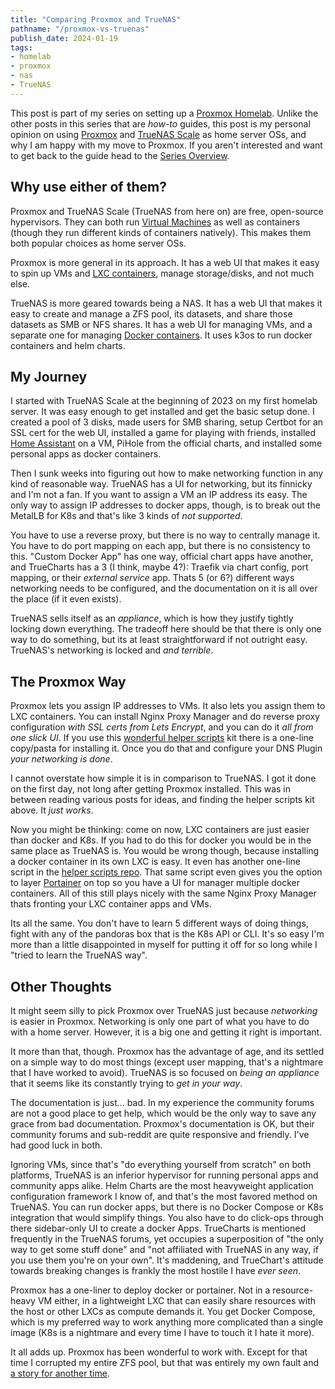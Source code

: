 ```yaml
---
title: "Comparing Proxmox and TrueNAS"
pathname: "/proxmox-vs-truenas"
publish_date: 2024-01-19
tags:
- homelab
- proxmox
- nas
- TrueNAS
---
```


This post is part of my series on setting up a [Proxmox Homelab](/proxmox-series). Unlike the other posts in this series that are _how-to_ guides, this post is my personal opinion on using [Proxmox](https://www.proxmox.com) and [TrueNAS Scale](https://www.truenas.com/truenas-scale/) as home server OSs, and why I am happy with my move to Proxmox. If you aren't interested and want to get back to the guide head to the [Series Overview](/proxmox-series#series-overview).

## Why use either of them?

Proxmox and TrueNAS Scale (TrueNAS from here on) are free, open-source hypervisors. They can both run [Virtual Machines](https://azure.microsoft.com/en-us/resources/cloud-computing-dictionary/what-is-a-virtual-machine) as well as containers (though they run different kinds of containers natively). This makes them both popular choices as home server OSs.

Proxmox is more general in its approach. It has a web UI that makes it easy to spin up VMs and [LXC containers](https://linuxcontainers.org/lxc/), manage storage/disks, and not much else.

TrueNAS is more geared towards being a NAS. It has a web UI that makes it easy to create and manage a ZFS pool, its datasets, and share those datasets as SMB or NFS shares. It has a web UI for managing VMs, and a separate one for managing [Docker containers](https://www.docker.com/resources/what-container/). It uses k3os to run docker containers and helm charts.

## My Journey

I started with TrueNAS Scale at the beginning of 2023 on my first homelab server. It was easy enough to get installed and get the basic setup done. I created a pool of 3 disks, made users for SMB sharing, setup Certbot for an SSL cert for the web UI, installed a game for playing with friends, installed [Home Assistant](https://www.home-assistant.io/) on a VM, PiHole from the official charts, and installed some personal apps as docker containers.

Then I sunk weeks into figuring out how to make networking function in any kind of reasonable way. TrueNAS has a UI for networking, but its finnicky and I'm not a fan. If you want to assign a VM an IP address its easy. The only way to assign IP addresses to docker apps, though, is to break out the MetalLB for K8s and that's like 3 kinds of *not supported*.

You have to use a reverse proxy, but there is no way to centrally manage it. You have to do port mapping on each app, but there is no consistency to this. "Custom Docker App" has one way, official chart apps have another, and TrueCharts has a 3 (I think, maybe 4?): Traefik via chart config, port mapping, or their *external service* app. Thats 5 (or 6?) different ways networking needs to be configured, and the documentation on it is all over the place (if it even exists).

TrueNAS sells itself as an *appliance*, which is how they justify tightly locking down everything. The tradeoff here should be that there is only one way to do something, but its at least straightforward if not outright easy. TrueNAS's networking is locked and *and terrible*. 

## The Proxmox Way

Proxmox lets you assign IP addresses to VMs. It also lets you assign them to LXC containers. You can install Nginx Proxy Manager and do reverse proxy configuration *with SSL certs from Lets Encrypt*, and you can do it *all from one slick UI*. If you use this [wonderful helper scripts](https://tteck.github.io/Proxmox/) kit there is a one-line copy/pasta for installing it. Once you do that and configure your DNS Plugin *your networking is done*.

I cannot overstate how simple it is in comparison to TrueNAS. I got it done on the first day, not long after getting Proxmox installed. This was in between reading various posts for ideas, and finding the helper scripts kit above. It *just works*.

Now you might be thinking: come on now, LXC containers are just easier than docker and K8s. If you had to do this for docker you would be in the same place as TrueNAS is. You would be wrong though, because installing a docker container in its own LXC is easy. It even has another one-line script in the [helper scripts repo](https://tteck.github.io/Proxmox/). That same script even gives you the option to layer [Portainer](https://www.portainer.io/) on top so you have a UI for manager multiple docker containers. All of this still plays nicely with the same Nginx Proxy Manager thats fronting your LXC container apps and VMs.

Its all the same. You don't have to learn 5 different ways of doing things, fight with any of the pandoras box that is the K8s API or CLI. It's so easy I'm more than a little disappointed in myself for putting it off for so long while I "tried to learn the TrueNAS way".

## Other Thoughts

It might seem silly to pick Proxmox over TrueNAS just because *networking* is easier in Proxmox. Networking is only one part of what you have to do with a home server. However, it is a big one and getting it right is important.

It more than that, though. Proxmox has the advantage of age, and its settled on a simple way to do most things (except user mapping, that's a nightmare that I have worked to avoid). TrueNAS is so focused on *being an appliance* that it seems like its constantly trying to *get in your way*.

The documentation is just... bad. In my experience the community forums are not a good place to get help, which would be the only way to save any grace from bad documentation. Proxmox's documentation is OK, but their community forums and sub-reddit are quite responsive and friendly. I've had good luck in both.

Ignoring VMs, since that's "do everything yourself from scratch" on both platforms, TrueNAS is an inferior hypervisor for running personal apps and community apps alike. Helm Charts are the most heavyweight application configuration framework I know of, and that's the most favored method on TrueNAS. You can run docker apps, but there is no Docker Compose or K8s integration that would simplify things. You also have to do click-ops through there sidebar-only UI to create a docker Apps. TrueCharts is mentioned frequently in the TrueNAS forums, yet occupies a superposition of "the only way to get some stuff done" and "not affiliated with TrueNAS in any way, if you use them you're on your own". It's maddening, and TrueChart's attitude towards breaking changes is frankly the most hostile I have *ever seen*.

Proxmox has a one-liner to deploy docker or portainer. Not in a resource-heavy VM either, in a lightweight LXC that can easily share resources with the host or other LXCs as compute demands it. You get Docker Compose, which is my preferred way to work anything more complicated than a single image (K8s is a nightmare and every time I have to touch it I hate it more).

It all adds up. Proxmox has been wonderful to work with. Except for that time I corrupted my entire ZFS pool, but that was entirely my own fault and [a story for another time](/proxmox-zfs#a-story-about-how-i-corrupted-my-pool-by-being-an-idiot).